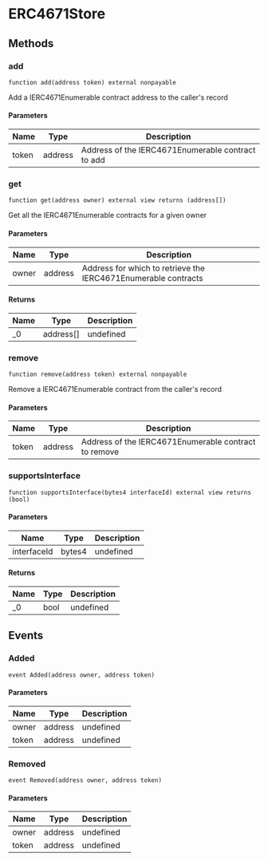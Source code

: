 # ERC4671Store

## Methods

### add

```solidity
function add(address token) external nonpayable
```

Add a IERC4671Enumerable contract address to the caller&#39;s record

#### Parameters

| Name  | Type    | Description                                       |
| ----- | ------- | ------------------------------------------------- |
| token | address | Address of the IERC4671Enumerable contract to add |

### get

```solidity
function get(address owner) external view returns (address[])
```

Get all the IERC4671Enumerable contracts for a given owner

#### Parameters

| Name  | Type    | Description                                                    |
| ----- | ------- | -------------------------------------------------------------- |
| owner | address | Address for which to retrieve the IERC4671Enumerable contracts |

#### Returns

| Name | Type      | Description |
| ---- | --------- | ----------- |
| \_0  | address[] | undefined   |

### remove

```solidity
function remove(address token) external nonpayable
```

Remove a IERC4671Enumerable contract from the caller&#39;s record

#### Parameters

| Name  | Type    | Description                                          |
| ----- | ------- | ---------------------------------------------------- |
| token | address | Address of the IERC4671Enumerable contract to remove |

### supportsInterface

```solidity
function supportsInterface(bytes4 interfaceId) external view returns (bool)
```

#### Parameters

| Name        | Type   | Description |
| ----------- | ------ | ----------- |
| interfaceId | bytes4 | undefined   |

#### Returns

| Name | Type | Description |
| ---- | ---- | ----------- |
| \_0  | bool | undefined   |

## Events

### Added

```solidity
event Added(address owner, address token)
```

#### Parameters

| Name  | Type    | Description |
| ----- | ------- | ----------- |
| owner | address | undefined   |
| token | address | undefined   |

### Removed

```solidity
event Removed(address owner, address token)
```

#### Parameters

| Name  | Type    | Description |
| ----- | ------- | ----------- |
| owner | address | undefined   |
| token | address | undefined   |
